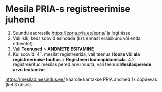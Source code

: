# Mesila PRIA-s registreerimise juhend

1. Suundu aadressile https://epria.pria.ee/epria/ ja logi sisse.
2. Vali isik, keda soovid esindada (kas ennast eraisikuna või enda ettevõtet).
3. Vali **Teenused** > **ANDMETE ESITAMINE**
4. Kui soovid:
  4.1. mesilat registreerida, vali teenus **Hoone või ala registreerimise taotlus** > **Registreeri loomapidamisala**.
  4.2. registreeritud mesilas pered arvu muuta, vali teenus **Mesilasperede arvu teatamine**.

https://mesilad.mesindus.ee/ kaardile kantakse PRIA andmed 1x ööpäevas (kel 3 öösel). 
